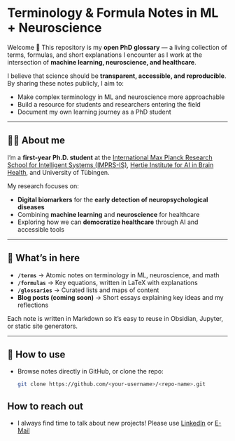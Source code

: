 # Terminology & Formula Notes in ML + Neuroscience

Welcome 👋 This repository is my **open PhD glossary** — a living collection of terms, formulas, and short explanations I encounter as I work at the intersection of **machine learning, neuroscience, and healthcare**.  

I believe that science should be **transparent, accessible, and reproducible**. By sharing these notes publicly, I aim to:
- Make complex terminology in ML and neuroscience more approachable  
- Build a resource for students and researchers entering the field  
- Document my own learning journey as a PhD student  

---

## 🧑‍🔬 About me
I’m a **first-year Ph.D. student** at the [International Max Planck Research School for Intelligent Systems (IMPRS-IS)](https://imprs.is.mpg.de/scholars), [Hertie Institute for AI in Brain Health](https://hertie.ai/clinical-implementation/team), and University of Tübingen.  

My research focuses on:
- **Digital biomarkers** for the **early detection of neuropsychological diseases**  
- Combining **machine learning** and **neuroscience** for healthcare  
- Exploring how we can **democratize healthcare** through AI and accessible tools  

---

## 📂 What’s in here
- **`/terms`** → Atomic notes on terminology in ML, neuroscience, and math  
- **`/formulas`** → Key equations, written in LaTeX with explanations  
- **`/glossaries`** → Curated lists and maps of content  
- **Blog posts (coming soon)** → Short essays explaining key ideas and my reflections  

Each note is written in Markdown so it’s easy to reuse in Obsidian, Jupyter, or static site generators.

---

## 📖 How to use
- Browse notes directly in GitHub, or clone the repo:  
  ```bash
  git clone https://github.com/<your-username>/<repo-name>.git
	```

## How to reach out 

- I always find time to talk about new projects! Please use [LinkedIn](https://linkedin.com/in/serli-kopar-05599b232/de?originalSubdomain=de) or [E-Mail](mailto:serlikopar@uni-tuebingen.de)
